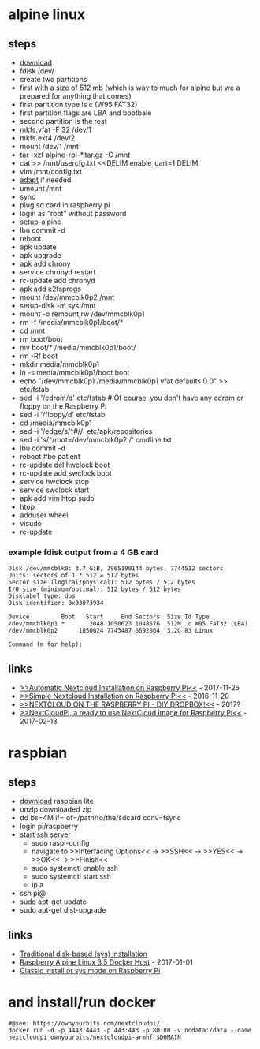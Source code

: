 # alpine linux

## steps

* [download](https://wiki.alpinelinux.org/wiki/Raspberry_Pi)
* fdisk /dev/<path to the sd card>
* create two partitions
* first with a size of 512 mb (which is way to much for alpine but we a prepared for anything that comes)
* first paritition type is c (W95 FAT32)
* first partition flags are LBA and bootbale
* second partition is the rest
* mkfs.vfat -F 32 /dev/<path to the sd card>1
* mkfs.ext4 /dev/<path to the sd card>2
* mount /dev/<path to the sd card>1 /mnt
* tar -xzf alpine-rpi-\*.tar.gz -C /mnt
* cat >> /mnt/usercfg.txt <<DELIM
enable_uart=1
DELIM
* vim /mnt/config.txt
* [adapt](https://www.raspberrypi.org/documentation/configuration/config-txt/) if needed
* umount /mnt
* sync
* plug sd card in raspberry pi
* login as "root" without password
* setup-alpine
* lbu commit -d
* reboot
* apk update
* apk upgrade
* apk add chrony
* service chronyd restart
* rc-update add chronyd
* apk add e2fsprogs
* mount /dev/mmcblk0p2 /mnt
* setup-disk -m sys /mnt
* mount -o remount,rw /dev/mmcblk0p1
* rm -f /media/mmcblk0p1/boot/*  
* cd /mnt
* rm boot/boot
* mv boot/* /media/mmcblk0p1/boot/ 
* rm -Rf boot
* mkdir media/mmcblk0p1
* ln -s media/mmcblk0p1/boot boot
* echo "/dev/mmcblk0p1 /media/mmcblk0p1 vfat defaults 0 0" >> etc/fstab
* sed -i '/cdrom/d' etc/fstab   # Of course, you don't have any cdrom or floppy on the Raspberry Pi
* sed -i '/floppy/d' etc/fstab
* cd /media/mmcblk0p1
* sed -i '/edge/s/^#//' etc/apk/repositories
* sed -i 's/^/root=\/dev\/mmcblk0p2 /' cmdline.txt  
* lbu commit -d
* reboot #be patient
* rc-update del hwclock boot
* rc-update add swclock boot
* service hwclock stop
* service swclock start
* apk add vim htop sudo
* htop
* adduser <user name> wheel
* visudo
* rc-update

### example fdisk output from a 4 GB card

```
Disk /dev/mmcblk0: 3.7 GiB, 3965190144 bytes, 7744512 sectors
Units: sectors of 1 * 512 = 512 bytes
Sector size (logical/physical): 512 bytes / 512 bytes
I/O size (minimum/optimal): 512 bytes / 512 bytes
Disklabel type: dos
Disk identifier: 0x03073934

Device         Boot   Start     End Sectors  Size Id Type
/dev/mmcblk0p1 *       2048 1050623 1048576  512M  c W95 FAT32 (LBA)
/dev/mmcblk0p2      1050624 7743487 6692864  3.2G 83 Linux

Command (m for help):
```

## links

* [>>Automatic Nextcloud Installation on Raspberry Pi<<](http://unixetc.co.uk/2017/11/25/automatic-nextcloud-installation-on-raspberry-pi/) - 2017-11-25
* [>>Simple Nextcloud Installation on Raspberry Pi<<](http://unixetc.co.uk/2016/11/20/simple-nextcloud-installation-on-raspberry-pi/) - 2016-11-20
* [>>NEXTCLOUD ON THE RASPBERRY PI - DIY DROPBOX!<<](https://www.instructables.com/id/NextCloud-on-the-Raspberry-Pi-DIY-Dropbox/) - 2017?
* [>>NextCloudPi, a ready to use NextCloud image for Raspberry Pi<<](https://ownyourbits.com/2017/02/13/nextcloud-ready-raspberry-pi-image/) - 2017-02-13

# raspbian

## steps

* [download](https://www.raspberrypi.org/downloads/raspbian/) raspbian lite
* unzip downloaded zip
* dd bs=4M if=<path to the image> of=/path/to/the/sdcard conv=fsync
* login pi/raspberry
* [start ssh server](https://www.raspberrypi.org/documentation/remote-access/ssh/)
    * sudo raspi-config
    * navigate to >>Interfacing Options<< -> >>SSH<< -> >>YES<< -> >>OK<< -> >>Finish<<
    * sudo systemctl enable ssh
    * sudo systemctl start ssh
    * ip a
* ssh pi@<ip address>
* sudo apt-get update
* sudo apt-get dist-upgrade

## links 

* [Traditional disk-based (sys) installation](https://wiki.alpinelinux.org/wiki/Raspberry_Pi#Traditional_disk-based_.28sys.29_installation)
* [Raspberry Alpine Linux 3.5 Docker Host](https://codegazers.wordpress.com/2017/01/01/raspberry-alpine-docker/) - 2017-01-01
* [Classic install or sys mode on Raspberry Pi](https://wiki.alpinelinux.org/wiki/Classic_install_or_sys_mode_on_Raspberry_Pi)

# and install/run docker

```
#@see: https://ownyourbits.com/nextcloudpi/
docker run -d -p 4443:4443 -p 443:443 -p 80:80 -v ncdata:/data --name nextcloudpi ownyourbits/nextcloudpi-armhf $DOMAIN
```
